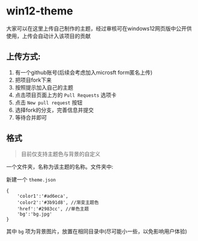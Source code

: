# win12-theme

大家可以在这里上传自己制作的主题，经过审核可在windows12网页版中公开供使用，上传会自动计入该项目的贡献

## 上传方式:

1. 有一个github账号(后续会考虑加入microsft form匿名上传)
2. 把项目fork下来
3. 按照提示加入自己的主题
4. 点击项目页面上方的 `Pull Requests` 选项卡
5. 点击 `New pull request` 按钮
6. 选择fork的分支，完善信息并提交
7. 等待合并即可

## 格式

> 目前仅支持主题色与背景的自定义

一个文件夹，名称为该主题的名称。文件夹中:

新建一个 `theme.json`

    {
        'color1':'#ad6eca',
        'color2':'#3b91d8', //渐变主题色
        'href':'#2983cc', //单色主题
        'bg':'bg.jpg'
    }

其中 `bg` 项为背景图片，放置在相同目录中(尽可能小一些，以免影响用户体验)
